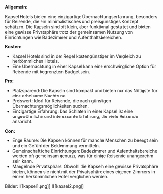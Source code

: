 **Allgemein:**

Kapsel Hotels bieten eine einzigartige Übernachtungserfahrung, besonders für Reisende, die ein minimalistisches und preisgünstiges Konzept schätzen. Die Kapseln sind oft klein, aber funktional gestaltet und bieten eine gewisse Privatsphäre trotz der gemeinsamen Nutzung von Einrichtungen wie Badezimmer und Aufenthaltsbereichen.

**Kosten:**

- Kapsel Hotels sind in der Regel kostengünstiger im Vergleich zu herkömmlichen Hotels.
- Eine Übernachtung in einer Kapsel kann eine erschwingliche Option für Reisende mit begrenztem Budget sein.

**Pro:**

- Platzsparend: Die Kapseln sind kompakt und bieten nur das Nötigste für eine erholsame Nachtruhe.
- Preiswert: Ideal für Reisende, die nach günstigen Übernachtungsmöglichkeiten suchen.
- Einzigartige Erfahrung: Das Schlafen in einer Kapsel ist eine ungewöhnliche und interessante Erfahrung, die viele Reisende anspricht.

**Con:**

- Enge Räume: Die Kapseln können für manche Menschen zu beengt sein und ein Gefühl der Beklemmung vermitteln.
- Gemeinschaftliche Einrichtungen: Badezimmer und Aufenthaltsbereiche werden oft gemeinsam genutzt, was für einige Reisende unangenehm sein kann.
- Mangelnde Privatsphäre: Obwohl die Kapseln eine gewisse Privatsphäre bieten, können sie nicht mit der Privatsphäre eines eigenen Zimmers in einem herkömmlichen Hotel verglichen werden.

Bilder:
![[kapsel1.png]]
![[kapsel2.png]]
